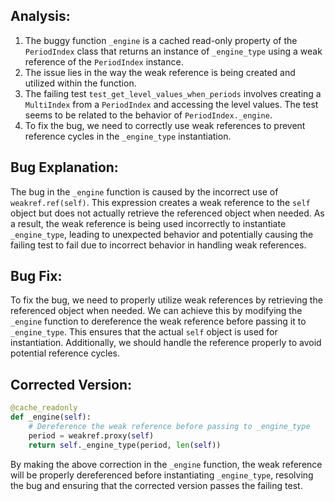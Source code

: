 ## Analysis:
1. The buggy function `_engine` is a cached read-only property of the `PeriodIndex` class that returns an instance of `_engine_type` using a weak reference of the `PeriodIndex` instance.
2. The issue lies in the way the weak reference is being created and utilized within the function.
3. The failing test `test_get_level_values_when_periods` involves creating a `MultiIndex` from a `PeriodIndex` and accessing the level values. The test seems to be related to the behavior of `PeriodIndex._engine`.
4. To fix the bug, we need to correctly use weak references to prevent reference cycles in the `_engine_type` instantiation.

## Bug Explanation:
The bug in the `_engine` function is caused by the incorrect use of `weakref.ref(self)`. This expression creates a weak reference to the `self` object but does not actually retrieve the referenced object when needed. As a result, the weak reference is being used incorrectly to instantiate `_engine_type`, leading to unexpected behavior and potentially causing the failing test to fail due to incorrect behavior in handling weak references.

## Bug Fix:
To fix the bug, we need to properly utilize weak references by retrieving the referenced object when needed. We can achieve this by modifying the `_engine` function to dereference the weak reference before passing it to `_engine_type`. This ensures that the actual `self` object is used for instantiation. Additionally, we should handle the reference properly to avoid potential reference cycles.

## Corrected Version:
```python
@cache_readonly
def _engine(self):
    # Dereference the weak reference before passing to _engine_type
    period = weakref.proxy(self)
    return self._engine_type(period, len(self))
```

By making the above correction in the `_engine` function, the weak reference will be properly dereferenced before instantiating `_engine_type`, resolving the bug and ensuring that the corrected version passes the failing test.